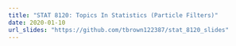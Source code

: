 ```yaml
---
title: "STAT 8120: Topics In Statistics (Particle Filters)"
date: 2020-01-10
url_slides: "https://github.com/tbrown122387/stat_8120_slides"
---
```

